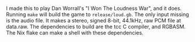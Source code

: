 I made this to play Dan Worrall's "I Won The Loudness War", and it does. Running `make` will build the game to `release/loud.gb`. The only input missing is the audio file. It makes a stereo, signed 8-bit, 44.1kHz, raw PCM file at data.raw. The dependencies to build are the tcc C compiler, and RGBASM. The Nix flake can make a shell with these dependencies.
